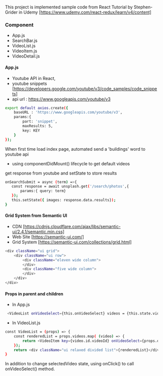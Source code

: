 This project is implemented sample code from React Tutorial by Stephen-Grider in Udemy
[https://www.udemy.com/react-redux/learn/v4/content]

### Component
  - App.js
  - SearchBar.js
  - VideoList.js
  - VideoItem.js
  - VideoDetail.js  

#### App.js

 - Youtube API in React,
 - youtube snippets [https://developers.google.com/youtube/v3/code_samples/code_snippets]
 - api url : https://www.googleapis.com/youtube/v3
 
```sh
export default axios.create({
    baseURL : 'https://www.googleapis.com/youtube/v3',
    params:{
        part: 'snippet',
        maxResults: 5,
        key: KEY
    }
});
```

When first time load index page, automated send a 'buildings' word to youtube api
 - using componentDidMount() lifecycle to get default videos

get response from youtube and setState to store results
 
 ```sh
onSearchSubmit = async (term) =>{
    const response = await unsplash.get('/search/photos',{
        params:{ query: term} 
    });
    this.setState({ images: response.data.results});
}
```

#### Grid System from Semantic UI

- CDN [https://cdnjs.cloudflare.com/ajax/libs/semantic-ui/2.4.1/semantic.min.css]
- Web Site [https://semantic-ui.com/]
- Grid System [https://semantic-ui.com/collections/grid.html]

```sh
<div className="ui grid">
    <div className="ui row">
        <div className="eleven wide column">
        </div>
        <div className="five wide column">
        </div>
    </div>
</div>

```

#### Props in parent and children

- In App.js 
```sh
 <VideoList onVideoSelect={this.onVideoSelect} videos = {this.state.videos}/>
```
- In VideoList.js 

```sh
const VideoList = (props) => {
    const renderedList = props.videos.map( (video) => {
        return <VideoItem key={video.id.videoId} onVideoSelect={props.onVideoSelect} video={video} />;
    });
    return <div className="ui relaxed divided list">{renderedList}</div>;
}
```

In addition to change selectedVideo state, using onClick() to call onVideoSelect() method.



